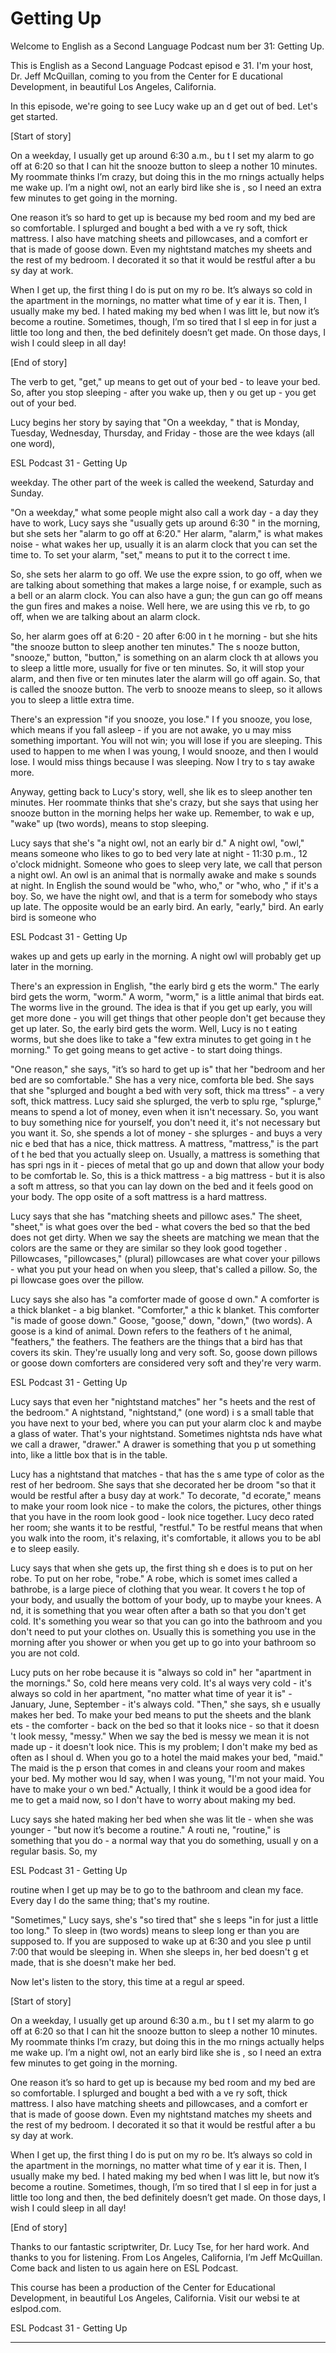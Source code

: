 # Getting Up

Welcome to English as a Second Language Podcast num ber 31: Getting Up.

This is English as a Second Language Podcast episod e 31. I'm your host, Dr. Jeff McQuillan, coming to you from the Center for E ducational Development, in beautiful Los Angeles, California.

In this episode, we're going to see Lucy wake up an d get out of bed.  Let's get started.

[Start of story]

On a weekday, I usually get up around 6:30 a.m., bu t I set my alarm to go off at 6:20 so that I can hit the snooze button to sleep a nother 10 minutes.  My roommate thinks I’m crazy, but doing this in the mo rnings actually helps me wake up.  I’m a night owl, not an early bird like she is , so I need an extra few minutes to get going in the morning.

One reason it’s so hard to get up is because my bed room and my bed are so comfortable.  I splurged and bought a bed with a ve ry soft, thick mattress.  I also have matching sheets and pillowcases, and a comfort er that is made of goose down.  Even my nightstand matches my sheets and the  rest of my bedroom.  I decorated it so that it would be restful after a bu sy day at work.

When I get up, the first thing I do is put on my ro be.  It’s always so cold in the apartment in the mornings, no matter what time of y ear it is.  Then, I usually make my bed.  I hated making my bed when I was litt le, but now it’s become a routine.  Sometimes, though, I’m so tired that I sl eep in for just a little too long and then, the bed definitely doesn’t get made.  On those days, I wish I could sleep in all day!

[End of story]

The verb to get, "get," up means to get out of your  bed - to leave your bed.  So, after you stop sleeping - after you wake up, then y ou get up - you get out of your bed.

Lucy begins her story by saying that "On a weekday, " that is Monday, Tuesday, Wednesday, Thursday, and Friday - those are the wee kdays (all one word),

ESL Podcast 31 - Getting Up

weekday.  The other part of the week is called the weekend, Saturday and Sunday.

"On a weekday," what some people might also call a work day - a day they have to work, Lucy says she "usually gets up around 6:30 " in the morning, but she sets her "alarm to go off at 6:20."  Her alarm, "alarm,"  is what makes noise - what wakes her up, usually it is an alarm clock that you  can set the time to.  To set your alarm, "set," means to put it to the correct t ime.

So, she sets her alarm to go off.  We use the expre ssion, to go off, when we are talking about something that makes a large noise, f or example, such as a bell or an alarm clock.  You can also have a gun; the gun can go off means the gun fires and makes a noise.  Well here, we are using this ve rb, to go off, when we are talking about an alarm clock.

So, her alarm goes off at 6:20 - 20 after 6:00 in t he morning - but she hits "the snooze button to sleep another ten minutes."  The s nooze button, "snooze," button, "button," is something on an alarm clock th at allows you to sleep a little more, usually for five or ten minutes.  So, it will  stop your alarm, and then five or ten minutes later the alarm will go off again.  So,  that is called the snooze button. The verb to snooze means to sleep, so it allows you  to sleep a little extra time.

There's an expression "if you snooze, you lose."  I f you snooze, you lose, which means if you fall asleep - if you are not awake, yo u may miss something important.  You will not win; you will lose if you are sleeping.  This used to happen to me when I was young, I would snooze, and then I would lose.  I would miss things because I was sleeping.  Now I try to s tay awake more.

Anyway, getting back to Lucy's story, well, she lik es to sleep another ten minutes. Her roommate thinks that she's crazy, but she says that using her snooze button in the morning helps her wake up.  Remember, to wak e up, "wake" up (two words), means to stop sleeping.

Lucy says that she's "a night owl, not an early bir d."  A night owl, "owl," means someone who likes to go to bed very late at night -  11:30 p.m., 12 o'clock midnight.  Someone who goes to sleep very late, we call that person a night owl. An owl is an animal that is normally awake and make s sounds at night.  In English the sound would be "who, who," or "who, who ," if it's a boy.  So, we have the night owl, and that is a term for somebody who stays up late.  The opposite would be an early bird.  An early, "early," bird.  An early bird is someone who

ESL Podcast 31 - Getting Up

wakes up and gets up early in the morning.  A night  owl will probably get up later in the morning.

There's an expression in English, "the early bird g ets the worm."  The early bird gets the worm, "worm."  A worm, "worm," is a little  animal that birds eat.  The worms live in the ground.  The idea is that if you get up early, you will get more done - you will get things that other people don't get because they get up later. So, the early bird gets the worm.  Well, Lucy is no t eating worms, but she does like to take a "few extra minutes to get going in t he morning."  To get going means to get active - to start doing things.

"One reason," she says, "it’s so hard to get up is"  that her "bedroom and her bed are so comfortable."  She has a very nice, comforta ble bed.  She says that she "splurged and bought a bed with very soft, thick ma ttress" - a very soft, thick mattress.  Lucy said she splurged, the verb to splu rge, "splurge," means to spend a lot of money, even when it isn't necessary.  So, you want to buy something nice for yourself, you don't need it, it's not necessary  but you want it.  So, she spends a lot of money - she splurges - and buys a very nic e bed that has a nice, thick mattress.  A mattress, "mattress," is the part of t he bed that you actually sleep on.  Usually, a mattress is something that has spri ngs in it - pieces of metal that go up and down that allow your body to be comfortab le.  So, this is a thick mattress - a big mattress - but it is also a soft m attress, so that you can lay down on the bed and it feels good on your body.  The opp osite of a soft mattress is a hard mattress.

Lucy says that she has "matching sheets and pillowc ases."  The sheet, "sheet," is what goes over the bed - what covers the bed so that the bed does not get dirty.  When we say the sheets are matching we mean  that the colors are the same or they are similar so they look good together .  Pillowcases, "pillowcases," (plural) pillowcases are what cover your pillows - what you put your head on when you sleep, that's called a pillow.  So, the pi llowcase goes over the pillow.

Lucy says she also has "a comforter made of goose d own."  A comforter is a thick blanket - a big blanket.  "Comforter," a thic k blanket.  This comforter "is made of goose down."  Goose, "goose," down, "down,"  (two words).  A goose is a kind of animal.  Down refers to the feathers of t he animal, "feathers," the feathers.  The feathers are the things that a bird has that covers its skin.  They're usually long and very soft.  So, goose down pillows  or goose down comforters are considered very soft and they're very warm.

ESL Podcast 31 - Getting Up

Lucy says that even her "nightstand matches" her "s heets and the rest of the bedroom."  A nightstand, "nightstand," (one word) i s a small table that you have next to your bed, where you can put your alarm cloc k and maybe a glass of water.  That's your nightstand.  Sometimes nightsta nds have what we call a drawer, "drawer."  A drawer is something that you p ut something into, like a little box that is in the table.

Lucy has a nightstand that matches - that has the s ame type of color as the rest of her bedroom.  She says that she decorated her be droom "so that it would be restful after a busy day at work."  To decorate, "d ecorate," means to make your room look nice - to make the colors, the pictures, other things that you have in the room look good - look nice together.  Lucy deco rated her room; she wants it to be restful, "restful."  To be restful means that  when you walk into the room, it's relaxing, it's comfortable, it allows you to be abl e to sleep easily.

Lucy says that when she gets up, the first thing sh e does is to put on her robe. To put on her robe, "robe."  A robe, which is somet imes called a bathrobe, is a large piece of clothing that you wear.  It covers t he top of your body, and usually the bottom of your body, up to maybe your knees.  A nd, it is something that you wear often after a bath so that you don't get cold.   It's something you wear so that you can go into the bathroom and you don't need to put your clothes on.  Usually this is something you use in the morning after you shower or when you get up to go into your bathroom so you are not cold.

Lucy puts on her robe because it is "always so cold  in" her "apartment in the mornings."  So, cold here means very cold.  It's al ways very cold - it's always so cold in her apartment, "no matter what time of year  it is" - January, June, September - it's always cold.  "Then," she says, sh e usually makes her bed.  To make your bed means to put the sheets and the blank ets - the comforter - back on the bed so that it looks nice - so that it doesn 't look messy, "messy."  When we say the bed is messy we mean it is not made up -  it doesn't look nice.  This is my problem; I don't make my bed as often as I shoul d.  When you go to a hotel the maid makes your bed, "maid."  The maid is the p erson that comes in and cleans your room and makes your bed.  My mother wou ld say, when I was young, "I'm not your maid.  You have to make your o wn bed."  Actually, I think it would be a good idea for me to get a maid now, so I  don't have to worry about making my bed.

Lucy says she hated making her bed when she was lit tle - when she was younger - "but now it’s become a routine."  A routi ne, "routine," is something that you do - a normal way that you do something, usuall y on a regular basis.  So, my

ESL Podcast 31 - Getting Up

routine when I get up may be to go to the bathroom and clean my face.  Every day I do the same thing; that's my routine.

"Sometimes," Lucy says, she's "so tired that" she s leeps "in for just a little too long."  To sleep in (two words) means to sleep long er than you are supposed to. If you are supposed to wake up at 6:30 and you slee p until 7:00 that would be sleeping in.  When she sleeps in, her bed doesn't g et made, that is she doesn't make her bed.

Now let's listen to the story, this time at a regul ar speed.

[Start of story]

On a weekday, I usually get up around 6:30 a.m., bu t I set my alarm to go off at 6:20 so that I can hit the snooze button to sleep a nother 10 minutes.  My roommate thinks I’m crazy, but doing this in the mo rnings actually helps me wake up.  I’m a night owl, not an early bird like she is , so I need an extra few minutes to get going in the morning.

One reason it’s so hard to get up is because my bed room and my bed are so comfortable.  I splurged and bought a bed with a ve ry soft, thick mattress.  I also have matching sheets and pillowcases, and a comfort er that is made of goose down.  Even my nightstand matches my sheets and the  rest of my bedroom.  I decorated it so that it would be restful after a bu sy day at work.

When I get up, the first thing I do is put on my ro be.  It’s always so cold in the apartment in the mornings, no matter what time of y ear it is.  Then, I usually make my bed.  I hated making my bed when I was litt le, but now it’s become a routine.  Sometimes, though, I’m so tired that I sl eep in for just a little too long and then, the bed definitely doesn’t get made.  On those days, I wish I could sleep in all day!

[End of story]

Thanks to our fantastic scriptwriter, Dr. Lucy Tse,  for her hard work. And thanks to you for listening. From Los Angeles, California,  I’m Jeff McQuillan. Come back and listen to us again here on ESL Podcast.

This course has been a production of the Center for  Educational Development, in beautiful Los Angeles, California.  Visit our websi te at eslpod.com.

ESL Podcast 31 - Getting Up



______



